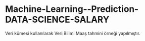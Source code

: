 # Machine-Learning--Prediction-DATA-SCIENCE-SALARY
 Veri kümesi kullanılarak Veri Bilimi Maaş tahmini örneği yapılmıştır.

